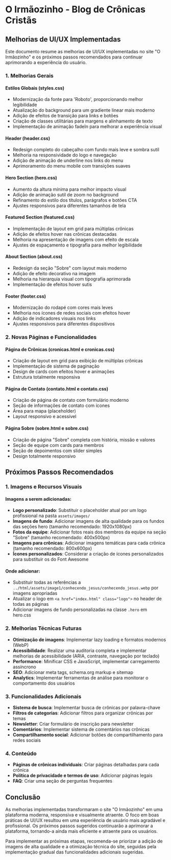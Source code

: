 # O Irmãozinho - Blog de Crônicas Cristãs

## Melhorias de UI/UX Implementadas

Este documento resume as melhorias de UI/UX implementadas no site "O Irmãozinho" e os próximos passos recomendados para continuar aprimorando a experiência do usuário.

### 1. Melhorias Gerais

#### Estilos Globais (styles.css)
- Modernização da fonte para 'Roboto', proporcionando melhor legibilidade
- Atualização do background para um gradiente linear mais moderno
- Adição de efeitos de transição para links e botões
- Criação de classes utilitárias para margens e alinhamento de texto
- Implementação de animação fadeIn para melhorar a experiência visual

#### Header (header.css)
- Redesign completo do cabeçalho com fundo mais leve e sombra sutil
- Melhoria na responsividade do logo e navegação
- Adição de animação de underline nos links do menu
- Aprimoramento do menu mobile com transições suaves

#### Hero Section (hero.css)
- Aumento da altura mínima para melhor impacto visual
- Adição de animação sutil de zoom no background
- Refinamento do estilo dos títulos, parágrafos e botões CTA
- Ajustes responsivos para diferentes tamanhos de tela

#### Featured Section (featured.css)
- Implementação de layout em grid para múltiplas crônicas
- Adição de efeitos hover nas crônicas destacadas
- Melhoria na apresentação de imagens com efeito de escala
- Ajustes de espaçamento e tipografia para melhor legibilidade

#### About Section (about.css)
- Redesign da seção "Sobre" com layout mais moderno
- Adição de efeito decorativo na imagem
- Melhoria na hierarquia visual com tipografia aprimorada
- Implementação de efeitos hover sutis

#### Footer (footer.css)
- Modernização do rodapé com cores mais leves
- Melhoria nos ícones de redes sociais com efeitos hover
- Adição de indicadores visuais nos links
- Ajustes responsivos para diferentes dispositivos

### 2. Novas Páginas e Funcionalidades

#### Página de Crônicas (cronicas.html e cronicas.css)
- Criação de layout em grid para exibição de múltiplas crônicas
- Implementação de sistema de paginação
- Design de cards com efeitos hover e animações
- Estrutura totalmente responsiva

#### Página de Contato (contato.html e contato.css)
- Criação de página de contato com formulário moderno
- Seção de informações de contato com ícones
- Área para mapa (placeholder)
- Layout responsivo e acessível

#### Página Sobre (sobre.html e sobre.css)
- Criação de página "Sobre" completa com história, missão e valores
- Seção de equipe com cards para membros
- Seção de depoimentos com slider simples
- Design totalmente responsivo

## Próximos Passos Recomendados

### 1. Imagens e Recursos Visuais

#### Imagens a serem adicionadas:
- **Logo personalizado**: Substituir o placeholder atual por um logo profissional na pasta `assets/images/`
- **Imagens de fundo**: Adicionar imagens de alta qualidade para os fundos das seções hero (tamanho recomendado: 1920x1080px)
- **Fotos da equipe**: Adicionar fotos reais dos membros da equipe na seção "Sobre" (tamanho recomendado: 400x500px)
- **Imagens para crônicas**: Adicionar imagens temáticas para cada crônica (tamanho recomendado: 800x600px)
- **Ícones personalizados**: Considerar a criação de ícones personalizados para substituir os do Font Awesome

#### Onde adicionar:
- Substituir todas as referências a `../html/assets/image1/conhecendo_jesus/conhecendo_jesus.webp` por imagens apropriadas
- Atualizar o logo em `<a href="index.html" class="logo">` no header de todas as páginas
- Adicionar imagens de fundo personalizadas na classe `.hero` em hero.css

### 2. Melhorias Técnicas Futuras

- **Otimização de imagens**: Implementar lazy loading e formatos modernos (WebP)
- **Acessibilidade**: Realizar uma auditoria completa e implementar melhorias de acessibilidade (ARIA, contraste, navegação por teclado)
- **Performance**: Minificar CSS e JavaScript, implementar carregamento assíncrono
- **SEO**: Adicionar meta tags, schema.org markup e sitemap
- **Analytics**: Implementar ferramentas de análise para monitorar o comportamento dos usuários

### 3. Funcionalidades Adicionais

- **Sistema de busca**: Implementar busca de crônicas por palavra-chave
- **Filtros de categorias**: Adicionar filtros para organizar crônicas por temas
- **Newsletter**: Criar formulário de inscrição para newsletter
- **Comentários**: Implementar sistema de comentários nas crônicas
- **Compartilhamento social**: Adicionar botões de compartilhamento para redes sociais

### 4. Conteúdo

- **Páginas de crônicas individuais**: Criar páginas detalhadas para cada crônica
- **Política de privacidade e termos de uso**: Adicionar páginas legais
- **FAQ**: Criar uma seção de perguntas frequentes

## Conclusão

As melhorias implementadas transformaram o site "O Irmãozinho" em uma plataforma moderna, responsiva e visualmente atraente. O foco em boas práticas de UI/UX resultou em uma experiência de usuário mais agradável e profissional. Os próximos passos sugeridos continuarão a aprimorar a plataforma, tornando-a ainda mais eficiente e atraente para os usuários.

Para implementar as próximas etapas, recomenda-se priorizar a adição de imagens de alta qualidade e a otimização técnica do site, seguidas pela implementação gradual das funcionalidades adicionais sugeridas.
